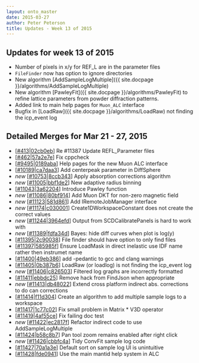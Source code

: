 ```yaml
---
layout: onto_master
date: 2015-03-27
author: Peter Peterson
title: Updates - Week 13 of 2015
---
```

Updates for week 13 of 2015
---------------------------
* Number of pixels in x/y for REF_L are in the parameter files
* `FileFinder` now has option to ignore directories
* New algorithm [AddSampleLogMultiple]({{ site.docpage }}/algorithms/AddSampleLogMultiple)
* New algorithm [PawleyFit]({{ site.docpage }}/algorithms/PawleyFit) to refine lattice parameters from powder diffraction patterns.
* Added link to main help pages for `Muon_ALC` interface
* Bugfix in [LoadRaw]({{ site.docpage }}/algorithms/LoadRaw) not finding the icp_event log

Detailed Merges for Mar 21 - 27, 2015
-------------------------------------
* \[[#413](https://github.com/mantidproject/mantid/pull/413)\|[02cb0eb](https://github.com/mantidproject/mantid/commit/02cb0eb0d5a3d1e3a1324601419c760b1db1cb4f)\] Re #11387 Update REFL_Parameter files
* \[[#462](https://github.com/mantidproject/mantid/pull/462)\|[57a2e7e](https://github.com/mantidproject/mantid/commit/57a2e7e5d41bd0bdbb3f70745be6d0525b8d7454)\] Fix cppcheck
* \[[#9495](http://trac.mantidproject.org/mantid/ticket/9495)\|[0189aba](https://github.com/mantidproject/mantid/commit/0189aba456d08382c27b27cb7fbade074d89e108)\] Help pages for the new Muon ALC interface
* \[[#10189](http://trac.mantidproject.org/mantid/ticket/10189)\|[ca7daa3](https://github.com/mantidproject/mantid/commit/ca7daa3602737132efedd5a47112edf3209f989e)\] Add centerpeak parameter in DiffSphere
* *new* \[[#10753](http://trac.mantidproject.org/mantid/ticket/10753)\|[8ccb343](https://github.com/mantidproject/mantid/commit/8ccb3430a011d582185ed51829c1f41858d2e14a)\] Apply absorption corrections algorithm
* *new* \[[#11005](http://trac.mantidproject.org/mantid/ticket/11005)\|[bbf1de2](https://github.com/mantidproject/mantid/commit/bbf1de2beb6b99159836b83f3a379e1e5d90dd00)\] New adaptive radius binning
* \[[#11043](http://trac.mantidproject.org/mantid/ticket/11043)\|[3a62204](https://github.com/mantidproject/mantid/commit/3a622047da3cc95a538cc5bbe869a845ab293c0f)\] Introduce Pawley function
* *new* \[[#11086](http://trac.mantidproject.org/mantid/ticket/11086)\|[80bf914](https://github.com/mantidproject/mantid/commit/80bf9143ad02eb1fc54e134d48cea5585bec03b0)\] Add Muon DKT for non-zero magnetic field
* *new* \[[#11123](http://trac.mantidproject.org/mantid/ticket/11123)\|[581d861](https://github.com/mantidproject/mantid/commit/581d861d25e8765ebb6bc6a3fc84ed8461c93eab)\] Add IRemoteJobManager interface
* *new* \[[#11174](http://trac.mantidproject.org/mantid/ticket/11174)\|[c030001](https://github.com/mantidproject/mantid/commit/c030001ba5d3338c251fcc4374a630a8441cc35c)\] Create1DWorkspaceConstant does not create the correct values
* *new* \[[#11244](http://trac.mantidproject.org/mantid/ticket/11244)\|[3964efd](https://github.com/mantidproject/mantid/commit/3964efd3f34f912ca067caff8791bbd6992cdb32)\] Output from SCDCalibratePanels is hard to work with
* *new* \[[#11389](http://trac.mantidproject.org/mantid/ticket/11389)\|[fdfa34d](https://github.com/mantidproject/mantid/commit/fdfa34d59d8e61eecbbd95b8e32397a6cc985980)\] Bayes: hide diff curves when plot is log(y)
* \[[#11395](http://trac.mantidproject.org/mantid/ticket/11395)\|[2c90038](https://github.com/mantidproject/mantid/commit/2c900384de7d91d34d11241468bf8765bfb6e343)\] File finder should have option to only find files
* \[[#11397](http://trac.mantidproject.org/mantid/ticket/11397)\|[585985f](https://github.com/mantidproject/mantid/commit/585985fa991a05abc26625c9a82a6dd4c519c030)\] Ensure LoadMask in direct inelastic use IDF name rather then instrumet name
* \[[#11400](http://trac.mantidproject.org/mantid/ticket/11400)\|[49eb386](https://github.com/mantidproject/mantid/commit/49eb386e2254691cc07165dd3363ff87ceb72396)\] add -pedantic to gcc and clang warnings
* \[[#11405](http://trac.mantidproject.org/mantid/ticket/11405)\|[0b387b6](https://github.com/mantidproject/mantid/commit/0b387b69e72c58709879714eaea1abbef5803c62)\] LoadRaw (or loadlog) is not finding the icp_event log
* *new* \[[#11406](http://trac.mantidproject.org/mantid/ticket/11406)\|[c826503](https://github.com/mantidproject/mantid/commit/c8265038e3dc404c2f39b9b8f4d3ed9638b2e208)\] Filtered log graphs are incorrectly formatted
* \[[#11411](http://trac.mantidproject.org/mantid/ticket/11411)\|[ebbdc25](https://github.com/mantidproject/mantid/commit/ebbdc25a32771413d8544f1533cd233e73a775fa)\] Remove hack from FindJson when appropriate
* *new* \[[#11413](http://trac.mantidproject.org/mantid/ticket/11413)\|[db48022](https://github.com/mantidproject/mantid/commit/db48022aa62bdf9842e6d9a086933f446364fd40)\] Extend cross platform indirect abs. corrections to do can corrections
* \[[#11414](http://trac.mantidproject.org/mantid/ticket/11414)\|[f11d304](https://github.com/mantidproject/mantid/commit/f11d30470d21e290e4a55c90e550c253eee8109c)\] Create an algorithm to add multiple sample logs to a workspace
* \[[#11417](http://trac.mantidproject.org/mantid/ticket/11417)\|[1c77c02](https://github.com/mantidproject/mantid/commit/1c77c024c8c40ddcab69bbbdd9600d2c1b7737c2)\] Fix small problem in Matrix * V3D operator
* \[[#11419](http://trac.mantidproject.org/mantid/ticket/11419)\|[4af55ce](https://github.com/mantidproject/mantid/commit/4af55ce0d060db0bd9bed079be51fc5e492bce17)\] Fix failing doc test
* *new* \[[#11422](http://trac.mantidproject.org/mantid/ticket/11422)\|[ec2817f](https://github.com/mantidproject/mantid/commit/ec2817fa5f26e39e698777b8587496cd430a8934)\] Refactor indirect code to use AddSampleLogMultiple
* \[[#11424](http://trac.mantidproject.org/mantid/ticket/11424)\|[b58c8b7](https://github.com/mantidproject/mantid/commit/b58c8b79bbc3a8ef5e972104fdcb6de3d4986564)\] Pan tool zoom remains enabled after right click
* *new* \[[#11426](http://trac.mantidproject.org/mantid/ticket/11426)\|[cbbfc4a](https://github.com/mantidproject/mantid/commit/cbbfc4abef2b6f429ac5a86c6986e50f58bbf531)\] Tidy ConvFit sample log code
* \[[#11427](http://trac.mantidproject.org/mantid/ticket/11427)\|[70a1a3e](https://github.com/mantidproject/mantid/commit/70a1a3e66b21cc4c14c744d55193dd786dd8f3ab)\] Default sort on sample log UI is unintuitive
* \[[#11428](http://trac.mantidproject.org/mantid/ticket/11428)\|[fde0941](https://github.com/mantidproject/mantid/commit/fde094159a1092e917ac36856348dd5f978afedd)\] Use the main mantid help system in ALC
